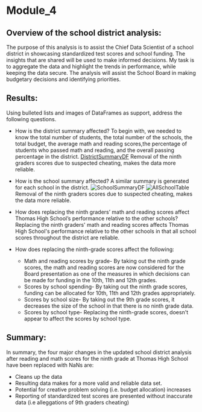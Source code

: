# Module_4

## Overview of the school district analysis:
The purpose of this analysis is to assist the Chief Data Scientist of a school district in showcasing standardized test scores and school funding.  The insights that are shared will be used to make informed decisions.  My task is to aggregate the data and highlight the trends in performance, while keeping the data secure.  The analysis will assist the School Board in making budgetary decisions and identifying priorities.

## Results:
Using bulleted lists and images of DataFrames as support, address the following questions.

* How is the district summary affected?  To begin with, we needed to know the total number of students, the total number of the schools, the total budget, the average math and reading scores,the percentage of students who passed math and reading, and the overall passing percentage in the district.
[DistrictSummaryDF](School_District_Analysis/DistrictSummaryDF.png)
Removal of the ninth graders scores due to suspected cheating, makes the data more reliable.

* How is the school summary affected?  A similar summary is generated for each school in the district. ![SchoolSummaryDF](School_District_Analysis/SchoolSummaryDF.png) ![AllSchoolTable](School_District_Analysis/AllSchoolTable.png)
Removal of the ninth graders scores due to suspected cheating, makes the data more reliable.

* How does replacing the ninth graders’ math and reading scores affect Thomas High School’s performance relative to the other schools?  Replacing the ninth graders' math and reading scores affects Thomas High School's performance relative to the other schools in that all school scores throughout the district are reliable.

* How does replacing the ninth-grade scores affect the following:
  * Math and reading scores by grade-  By taking out the ninth grade scores, the math and reading scores are now considered for the Board presentation as one of     the measures in which decisions can be made for funding in the 10th, 11th and 12th grades.
  * Scores by school spending-  By taking out the ninth grade scores, funding can be allocated for 10th, 11th and 12th grades appropriately.
  * Scores by school size- By taking out the 9th grade scores, it decreases the size of the school in that there is no ninth grade data.
  * Scores by school type- Replacing the ninth-grade scores, doesn't appear to affect the scores by school type.
  
## Summary:  
In summary, the four major changes in the updated school district analysis after reading and math scores for the ninth grade at Thomas High School have been replaced with NaNs are: 
* Cleans up the data
* Resulting data makes for a more valid and reliable data set.
* Potential for creative problem solving (i.e. budget allocation) increases
* Reporting of standardized test scores are presented without inaccurate data (i.e alleggations of 9th graders cheating)
